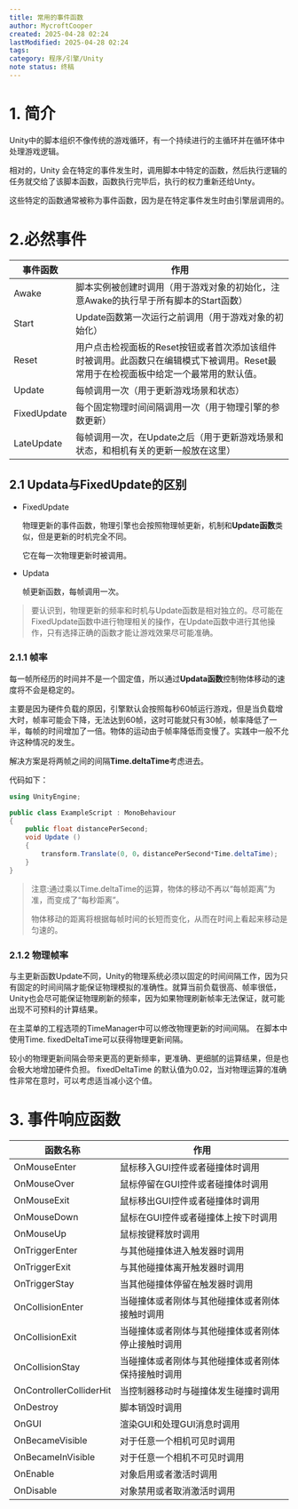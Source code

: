 ```yaml
---
title: 常用的事件函数
author: MycroftCooper
created: 2025-04-28 02:24
lastModified: 2025-04-28 02:24
tags: 
category: 程序/引擎/Unity
note status: 终稿
---
```



# 1. 简介

Unity中的脚本组织不像传统的游戏循环，有一个持续进行的主循环并在循环体中处理游戏逻辑。

相对的，Unity 会在特定的事件发生时，调用脚本中特定的函数，然后执行逻辑的任务就交给了该脚本函数，函数执行完毕后，执行的权力重新还给Unty。

这些特定的函数通常被称为事件函数，因为是在特定事件发生时由引擎层调用的。

# 2.必然事件

| 事件函数    | 作用                                                         |
| ----------- | ------------------------------------------------------------ |
| Awake       | 脚本实例被创建时调用（用于游戏对象的初始化，注意Awake的执行早于所有脚本的Start函数） |
| Start       | Update函数第一次运行之前调用（用于游戏对象的初始化）         |
| Reset       | 用户点击检视面板的Reset按钮或者首次添加该组件时被调用。此函数只在编辑模式下被调用。Reset最常用于在检视面板中给定一个最常用的默认值。 |
| Update      | 每帧调用一次（用于更新游戏场景和状态）                       |
| FixedUpdate | 每个固定物理时间间隔调用一次（用于物理引擎的参数更新）       |
| LateUpdate  | 每帧调用一次，在Update之后（用于更新游戏场景和状态，和相机有关的更新一般放在这里） |

## 2.1 Updata与FixedUpdate的区别

- FixedUpdate

  物理更新的事件函数，物理引擎也会按照物理帧更新，机制和**Update函数**类似，但是更新的时机完全不同。

  它在每一次物理更新时被调用。

- Updata

  帧更新函数，每帧调用一次。

> 要认识到，物理更新的频率和时机与Update函数是相对独立的。尽可能在FixedUpdate函数中进行物理相关的操作，在Update函数中进行其他操作，只有选择正确的函数才能让游戏效果尽可能准确。

### 2.1.1 帧率

每一帧所经历的时间并不是一个固定值，所以通过**Updata函数**控制物体移动的速度将不会是稳定的。

主要是因为硬件负载的原因，引擎默认会按照每秒60帧运行游戏，但是当负载增大时，帧率可能会下降，无法达到60帧，这时可能就只有30帧，帧率降低了一半，每帧的时间增加了一倍。物体的运动由于帧率降低而变慢了。实践中一般不允许这种情况的发生。

解决方案是将两帧之间的间隔**Time.deltaTime**考虑进去。

代码如下：

```c#
using UnityEngine;

public class ExampleScript : MonoBehaviour
{
    public float distancePerSecond;
    void Update ()
    {
        transform.Translate(0, 0，distancePerSecond*Time.deltaTime);
	}
}
```

> 注意:通过乘以Time.deltaTime的运算，物体的移动不再以“每帧距离”为准，而变成了“每秒距离”。
>
> 物体移动的距离将根据每帧时间的长短而变化，从而在时间上看起来移动是匀速的。

### 2.1.2 物理帧率
与主更新函数Update不同，Unity的物理系统必须以固定的时间间隔工作，因为只有固定的时间间隔才能保证物理模拟的准确性。就算当前负载很高、帧率很低，Unity也会尽可能保证物理刷新的频率，因为如果物理刷新帧率无法保证，就可能出现不可预料的计算结果。

在主菜单的工程选项的TimeManager中可以修改物理更新的时间间隔。
在脚本中使用Time. fixedDeltaTime可以获得物理更新间隔。

较小的物理更新间隔会带来更高的更新频率，更准确、更细腻的运算结果，但是也会极大地增加硬件负担。
fixedDeltaTime 的默认值为0.02，当对物理运算的准确性非常在意时，可以考虑适当减小这个值。

# 3. 事件响应函数

| 函数名称                | 作用                                               |
| ----------------------- | -------------------------------------------------- |
| OnMouseEnter            | 鼠标移入GUI控件或者碰撞体时调用                    |
| OnMouseOver             | 鼠标停留在GUI控件或者碰撞体时调用                  |
| OnMouseExit             | 鼠标移出GUI控件或者碰撞体时调用                    |
| OnMouseDown             | 鼠标在GUI控件或者碰撞体上按下时调用                |
| OnMouseUp               | 鼠标按键释放时调用                                 |
| OnTriggerEnter          | 与其他碰撞体进入触发器时调用                       |
| OnTriggerExit           | 与其他碰撞体离开触发器时调用                       |
| OnTriggerStay           | 当其他碰撞体停留在触发器时调用                     |
| OnCollisionEnter        | 当碰撞体或者刚体与其他碰撞体或者刚体接触时调用     |
| OnCollisionExit         | 当碰撞体或者刚体与其他碰撞体或者刚体停止接触时调用 |
| OnCollisionStay         | 当碰撞体或者刚体与其他碰撞体或者刚体保持接触时调用 |
| OnControllerColliderHit | 当控制器移动时与碰撞体发生碰撞时调用               |
| OnDestroy               | 脚本销毁时调用                                     |
| OnGUI                   | 渲染GUI和处理GUI消息时调用                         |
| OnBecameVisible         | 对于任意一个相机可见时调用                         |
| OnBecameInVisible       | 对于任意一个相机不可见时调用                       |
| OnEnable                | 对象启用或者激活时调用                             |
| OnDisable               | 对象禁用或者取消激活时调用                         |
